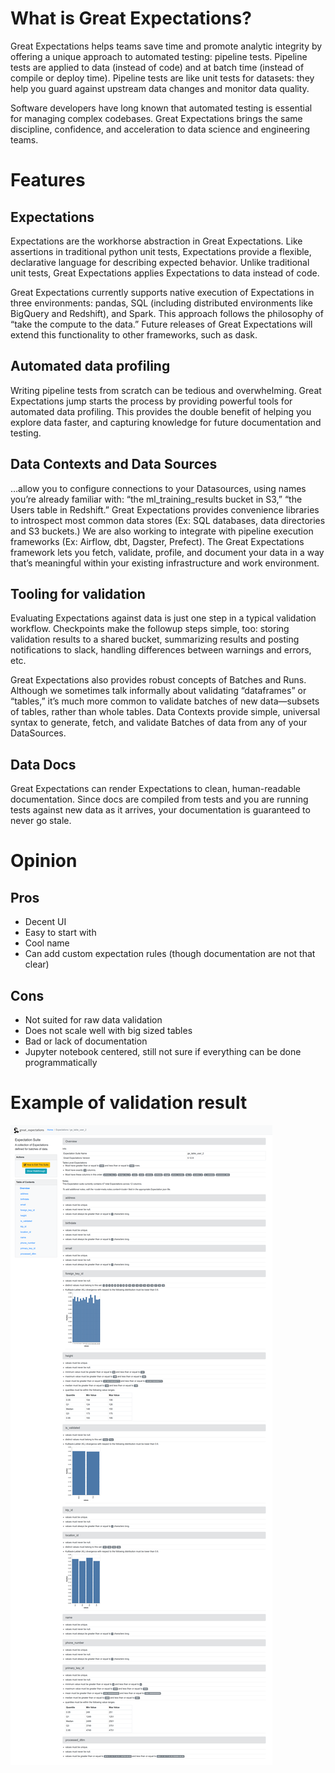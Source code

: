 # What is Great Expectations?
Great Expectations helps teams save time and promote analytic integrity by offering a unique approach to automated testing: pipeline tests. Pipeline tests are applied to data (instead of code) and at batch time (instead of compile or deploy time). Pipeline tests are like unit tests for datasets: they help you guard against upstream data changes and monitor data quality.

Software developers have long known that automated testing is essential for managing complex codebases. Great Expectations brings the same discipline, confidence, and acceleration to data science and engineering teams.

# Features
## Expectations

Expectations are the workhorse abstraction in Great Expectations. Like assertions in traditional python unit tests, Expectations provide a flexible, declarative language for describing expected behavior. Unlike traditional unit tests, Great Expectations applies Expectations to data instead of code.

Great Expectations currently supports native execution of Expectations in three environments: pandas, SQL (including distributed environments like BigQuery and Redshift), and Spark. This approach follows the philosophy of “take the compute to the data.” Future releases of Great Expectations will extend this functionality to other frameworks, such as dask.

## Automated data profiling

Writing pipeline tests from scratch can be tedious and overwhelming. Great Expectations jump starts the process by providing powerful tools for automated data profiling. This provides the double benefit of helping you explore data faster, and capturing knowledge for future documentation and testing.

## Data Contexts and Data Sources

…allow you to configure connections to your Datasources, using names you’re already familiar with: “the ml_training_results bucket in S3,” “the Users table in Redshift.” Great Expectations provides convenience libraries to introspect most common data stores (Ex: SQL databases, data directories and S3 buckets.) We are also working to integrate with pipeline execution frameworks (Ex: Airflow, dbt, Dagster, Prefect). The Great Expectations framework lets you fetch, validate, profile, and document your data in a way that’s meaningful within your existing infrastructure and work environment.

## Tooling for validation

Evaluating Expectations against data is just one step in a typical validation workflow. Checkpoints make the followup steps simple, too: storing validation results to a shared bucket, summarizing results and posting notifications to slack, handling differences between warnings and errors, etc.

Great Expectations also provides robust concepts of Batches and Runs. Although we sometimes talk informally about validating “dataframes” or “tables,” it’s much more common to validate batches of new data—subsets of tables, rather than whole tables. Data Contexts provide simple, universal syntax to generate, fetch, and validate Batches of data from any of your DataSources.

## Data Docs

Great Expectations can render Expectations to clean, human-readable documentation. Since docs are compiled from tests and you are running tests against new data as it arrives, your documentation is guaranteed to never go stale.

# Opinion
## Pros
- Decent UI
- Easy to start with
- Cool name
- Can add custom expectation rules (though documentation are not that clear)

## Cons
- Not suited for raw data validation
- Does not scale well with big sized tables
- Bad or lack of documentation
- Jupyter notebook centered, still not sure if everything can be done programmatically

# Example of validation result

![validation page result](example.png "GE")